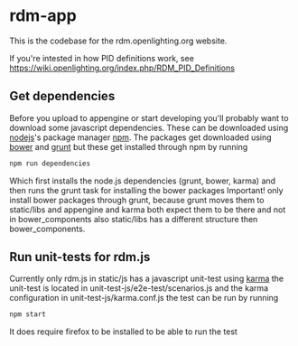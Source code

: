 # rdm-app

This is the codebase for the rdm.openlighting.org website.

If you're intested in how PID definitions work, see https://wiki.openlighting.org/index.php/RDM_PID_Definitions

## Get dependencies

Before you upload to appengine or start developing you'll probably want to download some javascript dependencies.
These can be downloaded using [nodejs](https://github.com/joyent/node)'s package manager [npm](https://github.com/npm/npm).
The packages get downloaded using [bower](https://github.com/bower/bower) and [grunt](https://github.com/gruntjs/grunt) but 
these get installed through npm by running
```bash
npm run dependencies
```
Which first installs the node.js dependencies (grunt, bower, karma) and then runs the grunt task for installing the bower packages
Important! only install bower packages through grunt, because grunt moves them to static/libs and appengine and karma both expect
them to be there and not in bower_components also static/libs has a different structure then bower_components.

## Run unit-tests for rdm.js

Currently only rdm.js in static/js has a javascript unit-test using [karma](https://github.com/karma-runner/karma) the unit-test is
located in unit-test-js/e2e-test/scenarios.js and the karma configuration in unit-test-js/karma.conf.js the test can be run by running
```bash
npm start
```
It does require firefox to be installed to be able to run the test